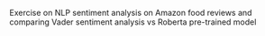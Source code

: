 Exercise on NLP sentiment analysis on Amazon food reviews and comparing Vader sentiment analysis vs Roberta pre-trained model